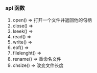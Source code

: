  ### api 函数
 
 1. open() => 打开一个文件并返回他的句柄
 2. close() =>
 3. lseek() =>
 4. read() =>
 5. write() =>
 6. eof() =>
 7. filelenght() => 
 8. rename() => 重命名文件
 9. chsize() => 改变文件长度
